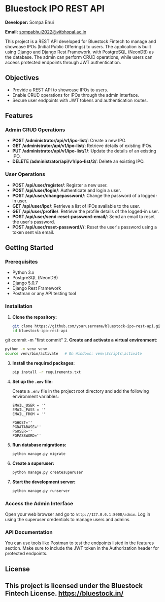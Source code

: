 
# Bluestock IPO REST API

**Developer:** Sompa Bhui

**Email:** sompabhui2022@vitbhopal.ac.in

This project is a REST API developed for Bluestock Fintech to manage and showcase IPOs (Initial Public Offerings) to users. The application is built using Django and Django Rest Framework, with PostgreSQL (NeonDB) as the database. The admin can perform CRUD operations, while users can access protected endpoints through JWT authentication.

## Objectives

- Provide a REST API to showcase IPOs to users.
- Enable CRUD operations for IPOs through the admin interface.
- Secure user endpoints with JWT tokens and authentication routes.

## Features

### Admin CRUD Operations
- **POST /administrator/api/v1/ipo-list/**: Create a new IPO.
- **GET /administrator/api/v1/ipo-list/**: Retrieve details of existing IPOs.
- **PUT /administrator/api/v1/ipo-list/1/**: Update the details of an existing IPO.
- **DELETE /administrator/api/v1/ipo-list/3/**: Delete an existing IPO.

### User Operations
- **POST /api/user/register/**: Register a new user.
- **POST /api/user/login/**: Authenticate and login a user.
- **POST /api/user/changepassword/**: Change the password of a logged-in user.
- **GET /api/user/ipo/**: Retrieve a list of IPOs available to the user.
- **GET /api/user/profile/**: Retrieve the profile details of the logged-in user.
- **POST /api/user/send-reset-password-email/**: Send an email to reset the user's password.
- **POST /api/user/reset-password/<uid>/<token>/**: Reset the user's password using a token sent via email.

## Getting Started

### Prerequisites

- Python 3.x
- PostgreSQL (NeonDB)
- Django 5.0.7
- Django Rest Framework
- Postman or any API testing tool

### Installation

1. **Clone the repository:**

   ```bash
   git clone https://github.com/yourusername/bluestock-ipo-rest-api.git
   cd bluestock-ipo-rest-api
   ```
git commit -m "first commit"
2. **Create and activate a virtual environment:**

   ```bash
   python -m venv venv
   source venv/bin/activate   # On Windows: venv\Scripts\activate
   ```

3. **Install the required packages:**

   ```bash
   pip install -r requirements.txt
   ```

4. **Set up the `.env` file:**

   Create a `.env` file in the project root directory and add the following environment variables:

   ```
   EMAIL_USER = ''
   EMAIL_PASS = ''
   EMAIL_FROM = ''
   
   PGHOST=''
   PGDATABASE=''
   PGUSER=''
   PGPASSWORD=''

   ```

5. **Run database migrations:**

   ```bash
   python manage.py migrate
   ```

6. **Create a superuser:**

   ```bash
   python manage.py createsuperuser
   ```

7. **Start the development server:**

   ```bash
   python manage.py runserver
   ```

### Access the Admin Interface

Open your web browser and go to `http://127.0.0.1:8000/admin`. Log in using the superuser credentials to manage users and admins.

### API Documentation

You can use tools like Postman to test the endpoints listed in the features section. Make sure to include the JWT token in the Authorization header for protected endpoints.

## License

This project is licensed under the Bluestock Fintech License.
https://bluestock.in/
---
